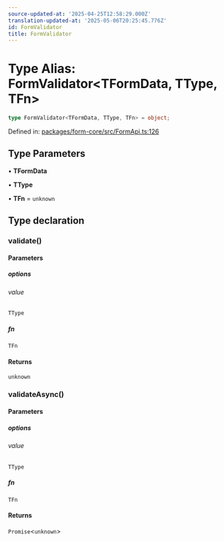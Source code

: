```yaml
---
source-updated-at: '2025-04-25T12:58:29.000Z'
translation-updated-at: '2025-05-06T20:25:45.776Z'
id: FormValidator
title: FormValidator
---
```


<!-- DO NOT EDIT: this page is autogenerated from the type comments -->

# Type Alias: FormValidator\<TFormData, TType, TFn\>

```ts
type FormValidator<TFormData, TType, TFn> = object;
```

Defined in: [packages/form-core/src/FormApi.ts:126](https://github.com/TanStack/form/blob/main/packages/form-core/src/FormApi.ts#L126)

## Type Parameters

• **TFormData**

• **TType**

• **TFn** = `unknown`

## Type declaration

### validate()

#### Parameters

##### options

###### value

`TType`

##### fn

`TFn`

#### Returns

`unknown`

### validateAsync()

#### Parameters

##### options

###### value

`TType`

##### fn

`TFn`

#### Returns

`Promise`\<`unknown`\>
